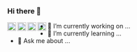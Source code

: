 ### Hi there 👋

<!--
**ea-evdokimov/ea-evdokimov** is a ✨ _special_ ✨ repository because its `README.md` (this file) appears on your GitHub profile.
-->
<a href="https://t.me/ea_evdokimov"><img align="left" height=20 width=20 src="https://pngicon.ru/file/uploads/telegram.png" /></a>

<a href="https://vk.com/ea_evdokimov"><img align="left" height=20 width=20 src="https://pngicon.ru/file/uploads/vk-256x256.png" /></a>

<a href="https://www.instagram.com/ea_evdokimov/"><img align="left" height=20 width=20 src="https://pngicon.ru/file/uploads/instagram.png" /></a>

<a href="mailto:evdokimov.ea@phystech.edu"><img align="left" height=20 width=20 src="https://pngicon.ru/file/uploads/elektron-pochta.png" /></a>  

- 🔭 I’m currently working on ...
- 🌱 I’m currently learning ...
- 💬 Ask me about ...
